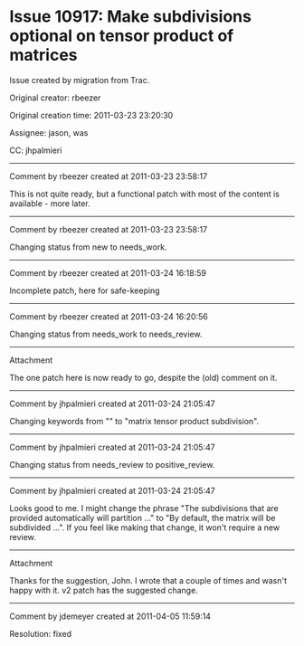 # Issue 10917: Make subdivisions optional on tensor product of matrices

Issue created by migration from Trac.

Original creator: rbeezer

Original creation time: 2011-03-23 23:20:30

Assignee: jason, was

CC:  jhpalmieri




---

Comment by rbeezer created at 2011-03-23 23:58:17

This is not quite ready, but a functional patch with most of the content is available - more later.


---

Comment by rbeezer created at 2011-03-23 23:58:17

Changing status from new to needs_work.


---

Comment by rbeezer created at 2011-03-24 16:18:59

Incomplete patch, here for safe-keeping


---

Comment by rbeezer created at 2011-03-24 16:20:56

Changing status from needs_work to needs_review.


---

Attachment

The one patch here is now ready to go, despite the (old) comment on it.


---

Comment by jhpalmieri created at 2011-03-24 21:05:47

Changing keywords from "" to "matrix tensor product subdivision".


---

Comment by jhpalmieri created at 2011-03-24 21:05:47

Changing status from needs_review to positive_review.


---

Comment by jhpalmieri created at 2011-03-24 21:05:47

Looks good to me.  I might change the phrase "The subdivisions that are provided automatically will partition ..." to "By default, the matrix will be subdivided ...".  If you feel like making that change, it won't require a new review.


---

Attachment

Thanks for the suggestion, John.  I wrote that a couple of times and wasn't happy with it.  v2 patch has the suggested change.


---

Comment by jdemeyer created at 2011-04-05 11:59:14

Resolution: fixed

